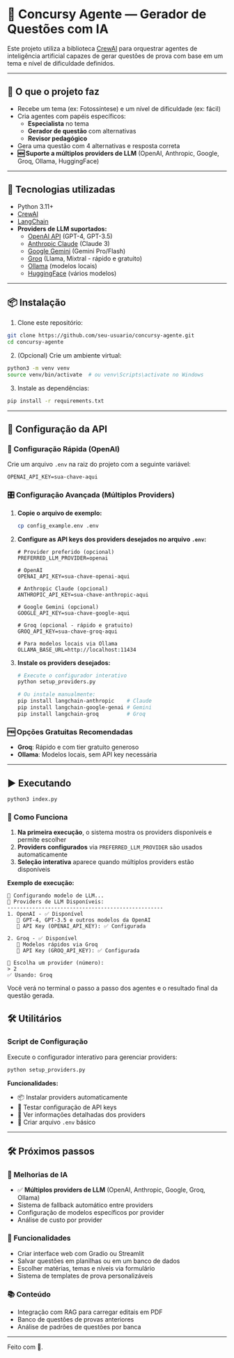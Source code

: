 # 🤖 Concursy Agente — Gerador de Questões com IA

Este projeto utiliza a biblioteca [CrewAI](https://github.com/crewAIInc/crewAI) para orquestrar agentes de inteligência artificial capazes de gerar questões de prova com base em um tema e nível de dificuldade definidos.

---

## 🚀 O que o projeto faz

- Recebe um tema (ex: Fotossíntese) e um nível de dificuldade (ex: fácil)
- Cria agentes com papéis específicos:
  - **Especialista** no tema
  - **Gerador de questão** com alternativas
  - **Revisor pedagógico**
- Gera uma questão com 4 alternativas e resposta correta
- **🆕 Suporte a múltiplos providers de LLM** (OpenAI, Anthropic, Google, Groq, Ollama, HuggingFace)

---

## 🧱 Tecnologias utilizadas

- Python 3.11+
- [CrewAI](https://github.com/joaomdmoura/crewai)
- [LangChain](https://www.langchain.com/)
- **Providers de LLM suportados:**
  - [OpenAI API](https://platform.openai.com/) (GPT-4, GPT-3.5)
  - [Anthropic Claude](https://console.anthropic.com/) (Claude 3)
  - [Google Gemini](https://makersuite.google.com/) (Gemini Pro/Flash)
  - [Groq](https://console.groq.com/) (Llama, Mixtral - rápido e gratuito)
  - [Ollama](https://ollama.ai/) (modelos locais)
  - [HuggingFace](https://huggingface.co/) (vários modelos)

---

## 📦 Instalação

1. Clone este repositório:

```bash
git clone https://github.com/seu-usuario/concursy-agente.git
cd concursy-agente
````

2. (Opcional) Crie um ambiente virtual:

```bash
python3 -m venv venv
source venv/bin/activate  # ou venv\Scripts\activate no Windows
```

3. Instale as dependências:

```bash
pip install -r requirements.txt
```

---

## 🔐 Configuração da API

### 🚀 Configuração Rápida (OpenAI)

Crie um arquivo `.env` na raiz do projeto com a seguinte variável:

```env
OPENAI_API_KEY=sua-chave-aqui
```

### 🎛️ Configuração Avançada (Múltiplos Providers)

1. **Copie o arquivo de exemplo:**
   ```bash
   cp config_example.env .env
   ```

2. **Configure as API keys dos providers desejados no arquivo `.env`:**
   ```env
   # Provider preferido (opcional)
   PREFERRED_LLM_PROVIDER=openai
   
   # OpenAI
   OPENAI_API_KEY=sua-chave-openai-aqui
   
   # Anthropic Claude (opcional)
   ANTHROPIC_API_KEY=sua-chave-anthropic-aqui
   
   # Google Gemini (opcional)
   GOOGLE_API_KEY=sua-chave-google-aqui
   
   # Groq (opcional - rápido e gratuito)
   GROQ_API_KEY=sua-chave-groq-aqui
   
   # Para modelos locais via Ollama
   OLLAMA_BASE_URL=http://localhost:11434
   ```

3. **Instale os providers desejados:**
   ```bash
   # Execute o configurador interativo
   python setup_providers.py
   
   # Ou instale manualmente:
   pip install langchain-anthropic    # Claude
   pip install langchain-google-genai # Gemini
   pip install langchain-groq         # Groq
   ```

### 🆓 Opções Gratuitas Recomendadas

- **Groq**: Rápido e com tier gratuito generoso
- **Ollama**: Modelos locais, sem API key necessária

---

## ▶️ Executando

```bash
python3 index.py
```

### 🎯 Como Funciona

1. **Na primeira execução**, o sistema mostra os providers disponíveis e permite escolher
2. **Providers configurados** via `PREFERRED_LLM_PROVIDER` são usados automaticamente
3. **Seleção interativa** aparece quando múltiplos providers estão disponíveis

**Exemplo de execução:**
```
🚀 Configurando modelo de LLM...
🤖 Providers de LLM Disponíveis:
--------------------------------------------------
1. OpenAI - ✅ Disponível
   📝 GPT-4, GPT-3.5 e outros modelos da OpenAI
   🔑 API Key (OPENAI_API_KEY): ✅ Configurada

2. Groq - ✅ Disponível
   📝 Modelos rápidos via Groq
   🔑 API Key (GROQ_API_KEY): ✅ Configurada

🎯 Escolha um provider (número):
> 2
✅ Usando: Groq
```

Você verá no terminal o passo a passo dos agentes e o resultado final da questão gerada.

## 🛠️ Utilitários

### Script de Configuração

Execute o configurador interativo para gerenciar providers:

```bash
python setup_providers.py
```

**Funcionalidades:**
- 📦 Instalar providers automaticamente
- 🧪 Testar configuração de API keys
- 📖 Ver informações detalhadas dos providers
- 📝 Criar arquivo `.env` básico

---

## 🛠 Próximos passos

### 🤖 Melhorias de IA
* ✅ **Múltiplos providers de LLM** (OpenAI, Anthropic, Google, Groq, Ollama)
* Sistema de fallback automático entre providers
* Configuração de modelos específicos por provider
* Análise de custo por provider

### 🎯 Funcionalidades
* Criar interface web com Gradio ou Streamlit
* Salvar questões em planilhas ou em um banco de dados
* Escolher matérias, temas e níveis via formulário
* Sistema de templates de prova personalizáveis

### 📚 Conteúdo
* Integração com RAG para carregar editais em PDF
* Banco de questões de provas anteriores
* Análise de padrões de questões por banca

---

Feito com 🍺.
